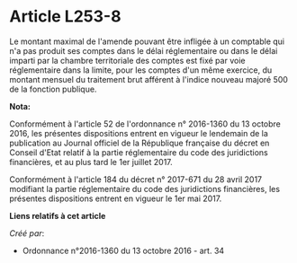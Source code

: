 # Article L253-8

Le montant maximal de l'amende pouvant être infligée à un comptable qui n'a pas produit ses comptes dans le délai
réglementaire ou dans le délai imparti par la chambre territoriale des comptes est fixé par voie réglementaire dans la
limite, pour les comptes d'un même exercice, du montant mensuel du traitement brut afférent à l'indice nouveau majoré 500 de
la fonction publique.

**Nota:**

Conformément à l'article 52 de l'ordonnance n° 2016-1360 du 13 octobre 2016, les présentes dispositions entrent en vigueur le
lendemain de la publication au Journal officiel de la République française du décret en Conseil d'Etat relatif à la partie
réglementaire du code des juridictions financières, et au plus tard le 1er juillet 2017.

Conformément à l'article 184 du décret n° 2017-671 du 28 avril 2017 modifiant la partie réglementaire du code des
juridictions financières, les présentes dispositions entrent en vigueur le 1er mai 2017.

**Liens relatifs à cet article**

_Créé par_:

  - Ordonnance n°2016-1360 du 13 octobre 2016 - art. 34
